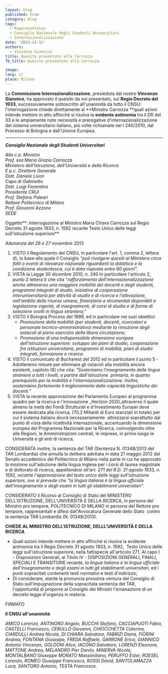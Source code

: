 ```yaml
---
layout: blog
published: true
category: blog
tags:
  - Rappresentanza
  - Consiglio Nazionale degli Studenti Universitari
  - Internazionalizzazione
date: '2013-12-11'
authors:
  - Vincenzo Giannico
title: Quesito presentato alla Carrozza
fb_title: Quesito presentato alla Carrozza

image: 
lang: it
place: Milano
---
```


La **Commissione Internazionalizzazione**, presieduta dal nostro **Vincenzo Giannico**, ha approvato il quesito da noi presentato, sul **Regio Decreto del 1933**, successivamente sottoscritto all'unanimità da tutto il CNSU: l'interrogazione chiede direttamente al **Ministro Carrozza **quali azioni intende mettere in atto affinché si risolva la **evidente antinomia** tra il DR del 33 e le ampiamente note necessità e prerogative d'internazionalizzazione del sistema universitario italiano, più volte richiamate nel l 240/2010, dal Processo di Bologna e dall'Unione Europea.

* * *

_**Consiglio Nazionale degli Studenti Universitari**_

_Alla c.a. Ministro  
Prof. ssa Maria Grazia Carrozza  
Ministero dell'Istruzione, dell'Università e della Ricerca  
E p.c. Direttore Generale  
Dott. Daniele Livon  
Capo di Gabinetto  
Dott. Luigi Fiorentino  
Presidente CRUI  
Prof. Stefano Paleari  
Rettore Politecnico di Milano  
Prof. Giovanni Azzone  
SEDE_

Oggetto**: Interrogazione al Ministro Maria Chiara Carrozza sul Regio Decreto 31 agosto 1933, n. 1592 recante Testo Unico delle leggi sull'istruzione superiore**

_Adunanza del 26 e 27 novembre 2013_

1.  VISTO il Regolamento del CNSU, in particolare l'art. 1, comma 2, lettera d), in base alla quale il Consiglio _"può rivolgere quesiti al Ministero circa fatti o eventi di rilevanza nazionale riguardanti la didattica e la condizione studentesca, cui è data risposta entro 60 giorni"._
2.  VISTA la Legge 30 dicembre 2010, n. 240 In particolare l'articolo 2, punto 2 lettera l) che cita "_rafforzamento dell'internazionalizzazione anche attraverso una maggiore mobilità dei docenti e degli studenti, programmi integrati di studio, iniziative di cooperazione interuniversitaria per attività di studio e di ricerca e l'attivazione, nell'ambito delle risorse umane, finanziarie e strumentali disponibili a legislazione vigente, di insegnamenti, di corsi di studio e di forme di selezione svolti in lingua straniera;"_
3.  VISTO il Bologna Process del 1999, ed in particolare nei suoi obiettivi:
    *   _Promozione della mobilità (per studenti, docenti, ricercatori e personale tecnico-amministrativo) mediante la rimozione degli ostacoli al pieno esercizio della libera circolazione;_
    *   _Promozione di una indispensabile dimensione europea dell'istruzione superiore: sviluppo dei piani di studio, cooperazione fra istituzioni universitarie, programmi di mobilità, piani di studio integrati, formazione e ricerca._
4.  VISTO il comunicato di Bucharest del 2012 ed in particolare il punto 5 - Adotteremo misure per eliminare gli ostacoli alla mobilità ancora esistenti, capitolo (8) che cita: _"Sosteniamo l'insegnamento delle lingue straniere a tutti i livelli, a partire dall'istruzione  primaria, in quanto prerequisito per la mobilità e l'internazionalizzazione. Inoltre, sosteniamo fortemente il miglioramento delle capacità linguistiche dei docenti."_
5.  VISTA la recente approvazione del Parlamento Europeo al programma quadro per la ricerca e l'innovazione _Horizon 2020_attraverso il quale almeno la metà dei Fondi Strutturali e d'Investimento Europei deve essere dedicata alla ricerca, (70,2 Miliardi di Euro stanziati in totale) per cui il sistema italiano dovrà necessariamente  attrezzarsi soprattutto dal punto di vista della ricettività internazionale, accentuando la dimensione europea del Programma Nazionale per la Ricerca, coinvolgendo oltre alle Regioni, le Amministrazioni centrali, le imprese, in primo luogo le Università e gli enti di ricerca.

CONSIDERATA inoltre, la sentenza del TAR (Sentenza N. 01348/2013 del TAR Lombardia) che annulla la delibera adottata in data 21 maggio 2012 dal Senato accademico del Politecnico di Milano nella parte in cui ha approvato la mozione sull'adozione della lingua inglese per i corsi di laurea magistrale e di dottorato di ricerca, appellandosi _all'art. 271 del R.D. 31 agosto 1933, n. 1592, recante l'approvazione del testo unico delle leggi sull'istruzione superiore, ove si prevede che "la lingua italiana è la lingua ufficiale dell'insegnamento e degli esami in tutti gli stabilimenti universitari"._

CONSIDERATO il Ricorso al Consiglio di Stato del MINISTERO DELL'ISTRUZIONE, DELL'UNIVERSITÀ E DELLA RICERCA, in persona del Ministro pro tempore, POLITECNICO DI MILANO in persona del Rettore pro tempore, rappresentati e difesi dall'Avvocatura Generale dello Stato  contro la sentenza TAR Lombardia (N. 01348/2013).

**CHIEDE AL MINISTRO DELL'ISTRUZIONE, DELLL'UNIVERSITÀ E DELLA RICERCA**

*   Quali azioni intende mettere in atto affinché si risolva la evidente antinomia tra il Regio Decreto 31 agosto 1933, n. 1592,  Testo Unico delle leggi sull'istruzione superiore, nella fattispecie all'articolo 271, Al capo I - Disposizioni Generali, al Titolo IV - DISPOSIZIONI GENERALI, FINALI, SPECIALI E TRANSITORIE recante, _la lingua italiana è la lingua ufficiale dell'insegnamento e degli esami in tutti gli stabilimenti universitari_, ed i punti sopracitati contenenti testi normativi e testi d'indirizzo;
*   Di considerare, stante la pronuncia prossima ventura del Consiglio di Stato sull'impugnazione della sopracitata sentenza del TAR, l'opportunità di proporre al Consiglio dei Ministri l'emanazione di un decreto legge d'urgenza in materia.

FIRMATO

**Il CNSU all'unanimità**

_AMICO Lorenzo, ANTINORO Angelo, BUCCHI Stefano, CACCIAPUOTI Fabio, CASTELLI Francesco, CERULLO Giovanni, CHIOCCHETTA Caterina, CIARDULLI Andrea Nicola, DI CHIARA Salvatore, FABRIZI Diana, FIORINI Andrea, FONTANA Giuseppe, FREDA Raffaele, GARRONE Erica, GIANNICO Antonio Vincenzo, GOLDONI Alice, IACONO Salvatore, LORENZI Eleonora, MATTONE Andrea, MELANDRO Pier Danilo, MINERVA Nicola, MONTALBANO Giuseppe MORATO Massimiliano, PERUFFO Ester, ROESEL Lorenzo, ROMEO Giuseppe Francesco, ROSSI David, SANTOLAMAZZA Luca, SANTORO Antonio, TESTA Francesco._
